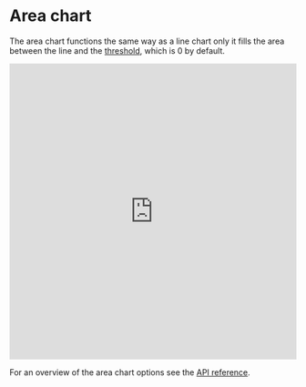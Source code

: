 # Area chart

The area chart functions the same way as a line chart only it fills the area between the line and the [threshold](https://api.highcharts.com/highcharts/plotOptions.area.threshold), which is 0 by default.

<iframe style="width: 100%; height: 520px; border: none;" src="https://www.highcharts.com/samples/embed/highcharts/demo/area-basic" allow="fullscreen"></iframe>

For an overview of the area chart options see the [API reference](https://api.highcharts.com/highcharts/plotOptions.area).
